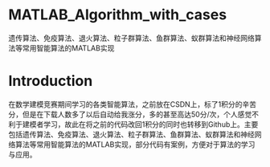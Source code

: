 # MATLAB_Algorithm_with_cases
遗传算法、免疫算法、退火算法、粒子群算法、鱼群算法、蚁群算法和神经网络算法等常用智能算法的MATLAB实现

# Introduction

在数学建模竞赛期间学习的各类智能算法，之前放在CSDN上，标了1积分的辛苦分，但是在下载人数多了以后自动给我涨分，多的甚至高达50分/次，个人感觉不利于建模者学习，故此在将之前的代码改回1积分的同时也转移到Github上。主要包括遗传算法、免疫算法、退火算法、粒子群算法、鱼群算法、蚁群算法和神经网络算法等常用智能算法的MATLAB实现，部分代码有案例，方便对于算法的学习与应用。